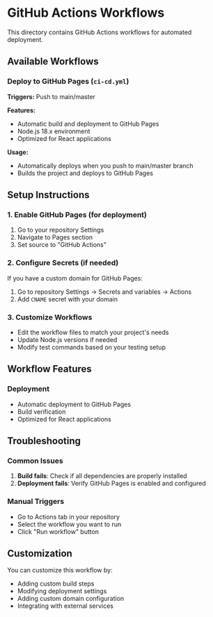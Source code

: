 # GitHub Actions Workflows

This directory contains GitHub Actions workflows for automated deployment.

## Available Workflows

### Deploy to GitHub Pages (`ci-cd.yml`)
**Triggers:** Push to main/master

**Features:**
- Automatic build and deployment to GitHub Pages
- Node.js 18.x environment
- Optimized for React applications

**Usage:**
- Automatically deploys when you push to main/master branch
- Builds the project and deploys to GitHub Pages

## Setup Instructions

### 1. Enable GitHub Pages (for deployment)
1. Go to your repository Settings
2. Navigate to Pages section
3. Set source to "GitHub Actions"

### 2. Configure Secrets (if needed)
If you have a custom domain for GitHub Pages:
1. Go to repository Settings → Secrets and variables → Actions
2. Add `CNAME` secret with your domain

### 3. Customize Workflows
- Edit the workflow files to match your project's needs
- Update Node.js versions if needed
- Modify test commands based on your testing setup

## Workflow Features

### Deployment
- Automatic deployment to GitHub Pages
- Build verification
- Optimized for React applications

## Troubleshooting

### Common Issues
1. **Build fails**: Check if all dependencies are properly installed
2. **Deployment fails**: Verify GitHub Pages is enabled and configured

### Manual Triggers
- Go to Actions tab in your repository
- Select the workflow you want to run
- Click "Run workflow" button

## Customization

You can customize this workflow by:
- Adding custom build steps
- Modifying deployment settings
- Adding custom domain configuration
- Integrating with external services
